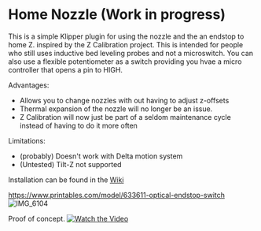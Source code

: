 # Home Nozzle (Work in progress)

This is a simple Klipper plugin for using the nozzle and the an endstop to home Z. 
inspired by the Z Calibration project. This is intended for people who still uses inductive bed leveling probes and not a microswitch.
You can also use a flexible potentiometer as a switch providing you hvae a micro controller that opens a pin to HIGH.

Advantages:
+ Allows you to change nozzles with out having to adjust z-offsets
+ Thermal expansion of the nozzle will no longer be an issue.
+ Z Calibration will now just be part of a seldom maintenance cycle instead of having to do it more often

Limitations:
+ (probably) Doesn't work with Delta motion system
+ (Untested) Tilt-Z not supported

  
Installation can be found in the [Wiki](https://github.com/Shinobubu/Home_Nozzle/wiki)

https://www.printables.com/model/633611-optical-endstop-switch
![IMG_6104](https://github.com/Shinobubu/ZOffsetFinder/assets/14949931/46fd0f89-9997-4bda-bd13-b399e8629cc1)

Proof of concept.
[![Watch the Video](https://img.youtube.com/vi/7yyfcTOSXUI/maxresdefault.jpg)](https://www.youtube.com/watch?v=7yyfcTOSXUI)

